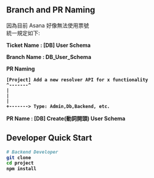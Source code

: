 ## Branch and PR Naming
因為目前 Asana 好像無法使用票號<br>
統一規定如下:<br>

<b>Ticket Name : [DB] User Schema <br>

<b> Branch Name <b/> : DB_User_Schema <br>
  
PR Naming
```
[Project] Add a new resolver API for x functionality
^-------^  
|     
|    
|
+-------> Type: Admin,Db,Backend, etc.
```
<b> PR Name <b/> : [DB] Create(動詞開頭) User Schema <br>




## Developer Quick Start

``` sh
# Backend Developer
git clone 
cd project
npm install 
```
